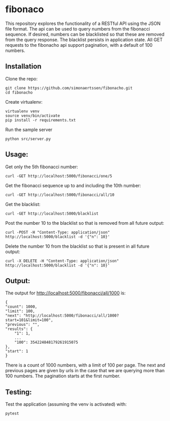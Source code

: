 # fibonaco
This repository explores the functionality of a RESTful API using the JSON file format. The api can be used to query numbers from the fibonacci sequence. If desired, numbers can be blacklisted so that these are removed from the query response. The blacklist persists in application state. All GET requests to the fibonacho api support pagination, with a default of 100 numbers.

## Installation
Clone the repo:

    git clone https://github.com/simonaertssen/fibonacho.git
    cd fibonacho

Create virtualenv:

    virtualenv venv
    source venv/bin/activate
    pip install -r requirements.txt

Run the sample server

    python src/server.py

## Usage:
Get only the 5th fibonacci number:

    curl -GET http://localhost:5000/fibonacci/one/5

Get the fibonacci sequence up to and including the 10th number:

    curl -GET http://localhost:5000/fibonacci/all/10

Get the blacklist:

    curl -GET http://localhost:5000/blacklist

Post the number 10 to the blacklist so that is removed from all future output:

    curl -POST -H "Content-Type: application/json" http://localhost:5000/blacklist -d '{"n": 10}'

Delete the number 10 from the blacklist so that is present in all future output:

    curl -X DELETE -H "Content-Type: application/json" http://localhost:5000/blacklist -d '{"n": 10}'

## Output:
The output for [http://localhost:5000/fibonacci/all/1000](http://localhost:5000/fibonacci/all/1000) is:

    {
    "count": 1000, 
    "limit": 100, 
    "next": "http://localhost:5000/fibonacci/all/1000?start=101&limit=100", 
    "previous": "", 
    "results": {
        "1": 1, 
        ...
        "100": 354224848179261915075
    }, 
    "start": 1
    }

There is a count of 1000 numbers, with a limit of 100 per page. The next and previous pages are given by urls in the case that we are querying more than 100 numbers. The pagination starts at the first number.

## Testing:
Test the application (assuming the venv is activated) with:

    pytest
